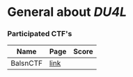 # General about *DU4L*

### Participated CTF's

| Name | Page | Score |
| ----------- | ----------- | ---------- |
| BalsnCTF | [link](https://balsnctf.com/) | |
